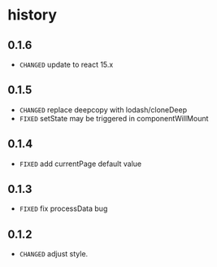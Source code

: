 # history

## 0.1.6

* `CHANGED` update to react 15.x
## 0.1.5

* `CHANGED` replace deepcopy with lodash/cloneDeep
* `FIXED` setState may be triggered in componentWillMount

## 0.1.4

* `FIXED` add currentPage default value

## 0.1.3

* `FIXED` fix processData bug

## 0.1.2

* `CHANGED` adjust style.
